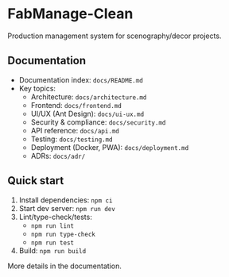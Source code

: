 # FabManage-Clean

Production management system for scenography/decor projects.

## Documentation

- Documentation index: `docs/README.md`
- Key topics:
  - Architecture: `docs/architecture.md`
  - Frontend: `docs/frontend.md`
  - UI/UX (Ant Design): `docs/ui-ux.md`
  - Security & compliance: `docs/security.md`
  - API reference: `docs/api.md`
  - Testing: `docs/testing.md`
  - Deployment (Docker, PWA): `docs/deployment.md`
  - ADRs: `docs/adr/`

## Quick start

1. Install dependencies: `npm ci`
2. Start dev server: `npm run dev`
3. Lint/type-check/tests:
   - `npm run lint`
   - `npm run type-check`
   - `npm run test`
4. Build: `npm run build`

More details in the documentation.

